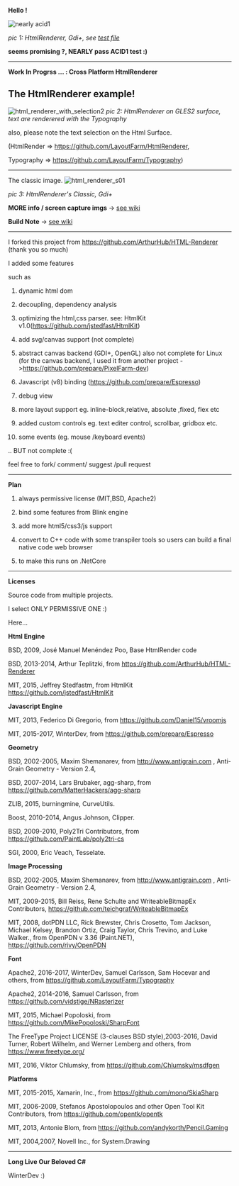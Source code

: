 **Hello !**

![nearly acid1](https://cloud.githubusercontent.com/assets/7447159/23646196/5c5c5096-0342-11e7-8d35-75b208206050.png)

_pic 1: HtmlRenderer, Gdi+, see [test file](https://github.com/LayoutFarm/HtmlRenderer/blob/master/Source/Test8_HtmlRenderer.Demo/Samples/0_acid1_dev/00.htm)_ 

**seems promising ?, NEARLY pass ACID1 test :)**

---

**Work In Progrss ... : Cross Platform HtmlRenderer**

The HtmlRenderer example!
---


![html_renderer_with_selection2](https://user-images.githubusercontent.com/7447159/34453250-b149ecce-ed81-11e7-885b-e4b02460fcf7.png)
_pic 2: HtmlRenderer on GLES2 surface, text are renderered with the Typography_



also, please note the text selection on the Html Surface.


(HtmlRender => https://github.com/LayoutFarm/HtmlRenderer,

Typography => https://github.com/LayoutFarm/Typography)

---
The classic image.
![html_renderer_s01](https://cloud.githubusercontent.com/assets/7447159/24077194/3da7a684-0c78-11e7-8b83-98ebf77d5fdc.png)

 _pic 3: HtmlRenderer's Classic, Gdi+_

**MORE info / screen capture imgs** -> [see wiki](../../wiki/1.-Some-Screen-Captures)

**Build Note** -> [see wiki](../../wiki/3.-Build-The-Project)

-----
I forked this project from https://github.com/ArthurHub/HTML-Renderer (thank you so much)

I added some features

such as

1) dynamic html dom

2) decoupling, dependency analysis

3) optimizing the html,css parser. 
   see: HtmlKit v1.0(https://github.com/jstedfast/HtmlKit)    

4) add svg/canvas support (not complete)

5) abstract canvas backend (GDI+, OpenGL) also not complete for Linux (for the canvas backend, I used it from another project ->https://github.com/prepare/PixelFarm-dev)

6) Javascript (v8) binding (https://github.com/prepare/Espresso)

7) debug view

8) more layout support eg. inline-block,relative, absolute ,fixed, flex  etc 

9) added custom controls eg. text editer control, scrollbar, gridbox etc.

10) some events (eg. mouse /keyboard events)

.. BUT not complete :( 

feel free to fork/ comment/ suggest /pull request 


---
**Plan**

1) always permissive license (MIT,BSD, Apache2)

2) bind some features from Blink engine

3) add more html5/css3/js support

4) convert to C++ code with some transpiler tools 
   so users can build a final native code web browser

5) to make this runs on .NetCore

---
**Licenses**

Source code from multiple projects.

I select ONLY PERMISSIVE ONE :)

Here...

**Html Engine**

BSD, 2009, José Manuel Menéndez Poo, Base HtmlRender code

BSD, 2013-2014, Arthur Teplitzki, from https://github.com/ArthurHub/HTML-Renderer

MIT, 2015, Jeffrey Stedfastm, from HtmlKit https://github.com/jstedfast/HtmlKit

**Javascript Engine**

MIT, 2013, Federico Di Gregorio, from https://github.com/Daniel15/vroomjs

MIT, 2015-2017, WinterDev, from https://github.com/prepare/Espresso


**Geometry**

BSD, 2002-2005, Maxim Shemanarev, from http://www.antigrain.com , Anti-Grain Geometry - Version 2.4,

BSD, 2007-2014, Lars Brubaker, agg-sharp, from  https://github.com/MatterHackers/agg-sharp

ZLIB, 2015, burningmine, CurveUtils.

Boost, 2010-2014, Angus Johnson, Clipper.

BSD, 2009-2010, Poly2Tri Contributors, from https://github.com/PaintLab/poly2tri-cs

SGI, 2000, Eric Veach, Tesselate.


**Image Processing**

BSD, 2002-2005, Maxim Shemanarev, from http://www.antigrain.com , Anti-Grain Geometry - Version 2.4,

MIT, 2009-2015, Bill Reiss, Rene Schulte and WriteableBitmapEx Contributors, https://github.com/teichgraf/WriteableBitmapEx

MIT, 2008, dotPDN LLC, Rick Brewster, Chris Crosetto, Tom Jackson, Michael Kelsey, Brandon Ortiz, Craig Taylor, Chris Trevino, and Luke Walker., from OpenPDN v 3.36 (Paint.NET), https://github.com/rivy/OpenPDN


**Font**

Apache2, 2016-2017, WinterDev, Samuel Carlsson, Sam Hocevar and others, from https://github.com/LayoutFarm/Typography

Apache2, 2014-2016, Samuel Carlsson, from https://github.com/vidstige/NRasterizer

MIT, 2015, Michael Popoloski, from https://github.com/MikePopoloski/SharpFont

The FreeType Project LICENSE (3-clauses BSD style),2003-2016, David Turner, Robert Wilhelm, and Werner Lemberg and others, from https://www.freetype.org/

MIT, 2016, Viktor Chlumsky, from https://github.com/Chlumsky/msdfgen

**Platforms**

MIT, 2015-2015, Xamarin, Inc., from https://github.com/mono/SkiaSharp

MIT, 2006-2009,  Stefanos Apostolopoulos and other Open Tool Kit Contributors, from https://github.com/opentk/opentk

MIT, 2013, Antonie Blom, from  https://github.com/andykorth/Pencil.Gaming

MIT, 2004,2007, Novell Inc., for System.Drawing 


---

**Long Live Our Beloved C#**

WinterDev :)
